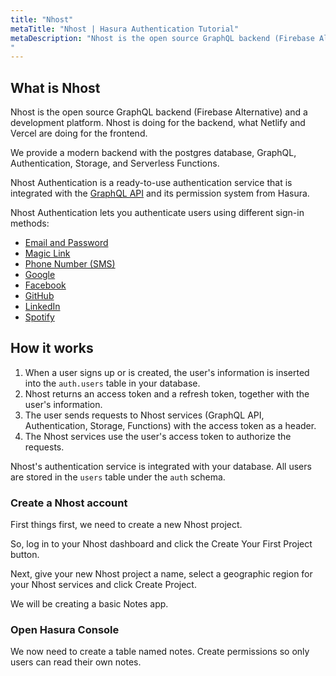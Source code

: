 ```yaml
---
title: "Nhost"
metaTitle: "Nhost | Hasura Authentication Tutorial"
metaDescription: "Nhost is the open source GraphQL backend (Firebase Alternative) and a development platform. Nhost is doing for the backend, what Netlify and Vercel are doing for the frontend.
"
---
```


## What is Nhost

<!-- Nhost dashboard image  -->

Nhost is the open source GraphQL backend (Firebase Alternative) and a development platform. Nhost is doing for the backend, what Netlify and Vercel are doing for the frontend.

We provide a modern backend with the postgres database,
GraphQL, Authentication, Storage, and Serverless Functions.

Nhost Authentication is a ready-to-use authentication service that is integrated with the [GraphQL API](/platform/graphql) and its permission system from Hasura.

Nhost Authentication lets you authenticate users using different sign-in methods:

- [Email and Password](/platform/authentication/sign-in-with-email-and-password)
- [Magic Link](/platform/authentication/sign-in-with-magic-link)
- [Phone Number (SMS)](/platform/authentication/sign-in-with-phone-number-sms)
- [Google](/platform/authentication/sign-in-with-google)
- [Facebook](/platform/authentication/sign-in-with-facebook)
- [GitHub](/platform/authentication/sign-in-with-github)
- [LinkedIn](/platform/authentication/sign-in-with-linkedin)
- [Spotify](/platform/authentication/sign-in-with-spotify)

## How it works

1. When a user signs up or is created, the user's information is inserted into the `auth.users` table in your database.
2. Nhost returns an access token and a refresh token, together with the user's information.
3. The user sends requests to Nhost services (GraphQL API, Authentication, Storage, Functions) with the access token as a header.
4. The Nhost services use the user's access token to authorize the requests.

Nhost's authentication service is integrated with your database. All users are stored in the `users` table under the `auth` schema.

### Create a Nhost account

First things first, we need to create a new Nhost project.

So, log in to your Nhost dashboard and click the Create Your First Project button.

Next, give your new Nhost project a name, select a geographic region for your Nhost services and click Create Project.


We will be creating a basic Notes app.

### Open Hasura Console

We now need to create a table named notes. 
Create permissions so only users can read their own notes.
